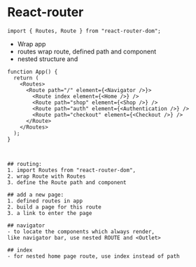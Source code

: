# React-router
`import { Routes, Route } from "react-router-dom";`
- Wrap app
- routes wrap route, defined path and component
- nested structure and <outlet>
  
```
function App() {
  return (
    <Routes>
      <Route path="/" element={<Navigator />}>
        <Route index element={<Home />} />
        <Route path="shop" element={<Shop />} />
        <Route path="auth" element={<Authentication />} />
        <Route path="checkout" element={<Checkout />} />
      </Route>
    </Routes>
  );
}



## routing: 
1. import Routes from "react-router-dom",
2. wrap Route with Routes  
3. define the Route path and component

## add a new page:
1. defined routes in app 
2. build a page for this route
3. a link to enter the page 

## navigator
- to locate the components which always render,
like navigator bar, use nested ROUTE and <Outlet> 

## index
- for nested home page route, use index instead of path 
